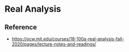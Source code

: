 # Real Analysis

## Reference
- https://ocw.mit.edu/courses/18-100a-real-analysis-fall-2020/pages/lecture-notes-and-readings/
